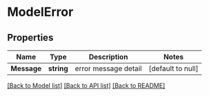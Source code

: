 # ModelError

## Properties
Name | Type | Description | Notes
------------ | ------------- | ------------- | -------------
**Message** | **string** | error message detail | [default to null]

[[Back to Model list]](../README.md#documentation-for-models) [[Back to API list]](../README.md#documentation-for-api-endpoints) [[Back to README]](../README.md)

